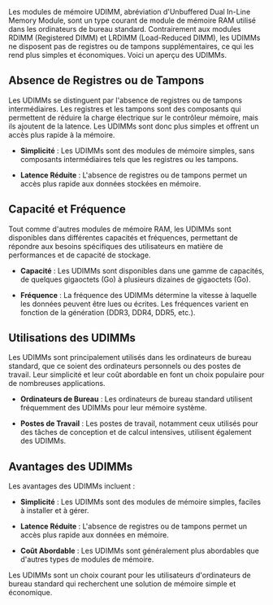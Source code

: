 
Les modules de mémoire UDIMM, abréviation d'Unbuffered Dual In-Line Memory Module, sont un type courant de module de mémoire RAM utilisé dans les ordinateurs de bureau standard. Contrairement aux modules RDIMM (Registered DIMM) et LRDIMM (Load-Reduced DIMM), les UDIMMs ne disposent pas de registres ou de tampons supplémentaires, ce qui les rend plus simples et économiques. Voici un aperçu des UDIMMs.

## Absence de Registres ou de Tampons

Les UDIMMs se distinguent par l'absence de registres ou de tampons intermédiaires. Les registres et les tampons sont des composants qui permettent de réduire la charge électrique sur le contrôleur mémoire, mais ils ajoutent de la latence. Les UDIMMs sont donc plus simples et offrent un accès plus rapide à la mémoire.

- **Simplicité** : Les UDIMMs sont des modules de mémoire simples, sans composants intermédiaires tels que les registres ou les tampons.

- **Latence Réduite** : L'absence de registres ou de tampons permet un accès plus rapide aux données stockées en mémoire.

## Capacité et Fréquence

Tout comme d'autres modules de mémoire RAM, les UDIMMs sont disponibles dans différentes capacités et fréquences, permettant de répondre aux besoins spécifiques des utilisateurs en matière de performances et de capacité de stockage.

- **Capacité** : Les UDIMMs sont disponibles dans une gamme de capacités, de quelques gigaoctets (Go) à plusieurs dizaines de gigaoctets (Go).

- **Fréquence** : La fréquence des UDIMMs détermine la vitesse à laquelle les données peuvent être lues ou écrites. Les fréquences varient en fonction de la génération (DDR3, DDR4, DDR5, etc.).

## Utilisations des UDIMMs

Les UDIMMs sont principalement utilisés dans les ordinateurs de bureau standard, que ce soient des ordinateurs personnels ou des postes de travail. Leur simplicité et leur coût abordable en font un choix populaire pour de nombreuses applications.

- **Ordinateurs de Bureau** : Les ordinateurs de bureau standard utilisent fréquemment des UDIMMs pour leur mémoire système.

- **Postes de Travail** : Les postes de travail, notamment ceux utilisés pour des tâches de conception et de calcul intensives, utilisent également des UDIMMs.

## Avantages des UDIMMs

Les avantages des UDIMMs incluent :

- **Simplicité** : Les UDIMMs sont des modules de mémoire simples, faciles à installer et à gérer.

- **Latence Réduite** : L'absence de registres ou de tampons permet un accès plus rapide aux données en mémoire.

- **Coût Abordable** : Les UDIMMs sont généralement plus abordables que d'autres types de modules de mémoire.

Les UDIMMs sont un choix courant pour les utilisateurs d'ordinateurs de bureau standard qui recherchent une solution de mémoire simple et économique.



